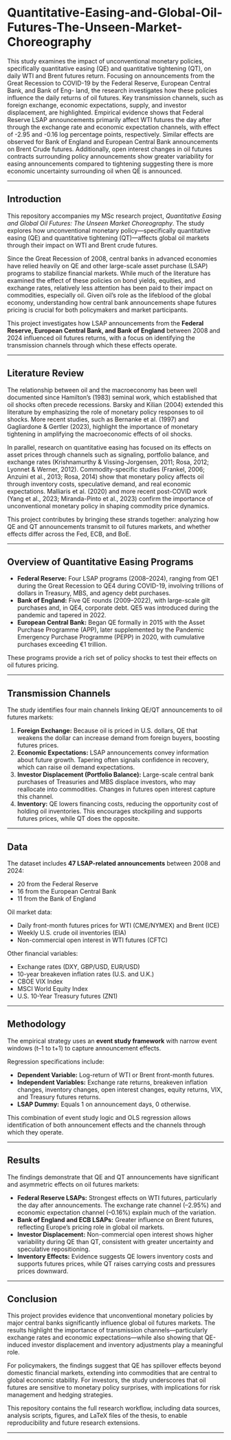 # Quantitative-Easing-and-Global-Oil-Futures-The-Unseen-Market-Choreography
This study examines the impact of unconventional monetary policies, specifically quantitative easing (QE) and quantitative tightening (QT), on daily WTI
and Brent futures return. Focusing on announcements from the Great Recession to COVID-19 by the Federal Reserve, European Central Bank, and Bank of Eng-
land, the research investigates how these policies influence the daily returns of oil futures. Key transmission channels, such as foreign exchange, economic expectations, supply, and investor displacement, are highlighted. Empirical evidence shows that Federal Reserve LSAP announcements primarily affect WTI futures the day after through the exchange rate and economic expectation channels, with effect of -2.95 and -0.16 log percentage points, respectively. Similar effects are observed for Bank of England and European Central Bank announcements on Brent Crude futures. Additionally, open interest changes in oil futures contracts surrounding policy announcements show greater variability for easing announcements compared to tightening suggesting there is more economic uncertainty surrounding oil when QE is announced.

---

## Introduction  
This repository accompanies my MSc research project, *Quantitative Easing and Global Oil Futures: The Unseen Market Choreography*. The study explores how unconventional monetary policy—specifically quantitative easing (QE) and quantitative tightening (QT)—affects global oil markets through their impact on WTI and Brent crude futures.  

Since the Great Recession of 2008, central banks in advanced economies have relied heavily on QE and other large-scale asset purchase (LSAP) programs to stabilize financial markets. While much of the literature has examined the effect of these policies on bond yields, equities, and exchange rates, relatively less attention has been paid to their impact on commodities, especially oil. Given oil’s role as the lifeblood of the global economy, understanding how central bank announcements shape futures pricing is crucial for both policymakers and market participants.  

This project investigates how LSAP announcements from the **Federal Reserve, European Central Bank, and Bank of England** between 2008 and 2024 influenced oil futures returns, with a focus on identifying the transmission channels through which these effects operate.  

---

## Literature Review  
The relationship between oil and the macroeconomy has been well documented since Hamilton’s (1983) seminal work, which established that oil shocks often precede recessions. Barsky and Kilian (2004) extended this literature by emphasizing the role of monetary policy responses to oil shocks. More recent studies, such as Bernanke et al. (1997) and Gagliardone & Gertler (2023), highlight the importance of monetary tightening in amplifying the macroeconomic effects of oil shocks.  

In parallel, research on quantitative easing has focused on its effects on asset prices through channels such as signaling, portfolio balance, and exchange rates (Krishnamurthy & Vissing-Jorgensen, 2011; Rosa, 2012; Lyonnet & Werner, 2012). Commodity-specific studies (Frankel, 2006; Anzuini et al., 2013; Rosa, 2014) show that monetary policy affects oil through inventory costs, speculative demand, and real economic expectations. Malliaris et al. (2020) and more recent post-COVID work (Yang et al., 2023; Miranda-Pinto et al., 2023) confirm the importance of unconventional monetary policy in shaping commodity price dynamics.  

This project contributes by bringing these strands together: analyzing how QE and QT announcements transmit to oil futures markets, and whether effects differ across the Fed, ECB, and BoE.  

---

## Overview of Quantitative Easing Programs  
- **Federal Reserve:** Four LSAP programs (2008–2024), ranging from QE1 during the Great Recession to QE4 during COVID-19, involving trillions of dollars in Treasury, MBS, and agency debt purchases.  
- **Bank of England:** Five QE rounds (2009–2022), with large-scale gilt purchases and, in QE4, corporate debt. QE5 was introduced during the pandemic and tapered in 2022.  
- **European Central Bank:** Began QE formally in 2015 with the Asset Purchase Programme (APP), later supplemented by the Pandemic Emergency Purchase Programme (PEPP) in 2020, with cumulative purchases exceeding €1 trillion.  

These programs provide a rich set of policy shocks to test their effects on oil futures pricing.  

---

## Transmission Channels  
The study identifies four main channels linking QE/QT announcements to oil futures markets:  

1. **Foreign Exchange:** Because oil is priced in U.S. dollars, QE that weakens the dollar can increase demand from foreign buyers, boosting futures prices.  
2. **Economic Expectations:** LSAP announcements convey information about future growth. Tapering often signals confidence in recovery, which can raise oil demand expectations.  
3. **Investor Displacement (Portfolio Balance):** Large-scale central bank purchases of Treasuries and MBS displace investors, who may reallocate into commodities. Changes in futures open interest capture this channel.  
4. **Inventory:** QE lowers financing costs, reducing the opportunity cost of holding oil inventories. This encourages stockpiling and supports futures prices, while QT does the opposite.  

---

## Data  
The dataset includes **47 LSAP-related announcements** between 2008 and 2024:  
- 20 from the Federal Reserve  
- 16 from the European Central Bank  
- 11 from the Bank of England  

Oil market data:  
- Daily front-month futures prices for WTI (CME/NYMEX) and Brent (ICE)  
- Weekly U.S. crude oil inventories (EIA)  
- Non-commercial open interest in WTI futures (CFTC)  

Other financial variables:  
- Exchange rates (DXY, GBP/USD, EUR/USD)  
- 10-year breakeven inflation rates (U.S. and U.K.)  
- CBOE VIX Index  
- MSCI World Equity Index  
- U.S. 10-Year Treasury futures (ZN1)  

---

## Methodology  
The empirical strategy uses an **event study framework** with narrow event windows (t–1 to t+1) to capture announcement effects.  

Regression specifications include:  
- **Dependent Variable:** Log-return of WTI or Brent front-month futures.  
- **Independent Variables:** Exchange rate returns, breakeven inflation changes, inventory changes, open interest changes, equity returns, VIX, and Treasury futures returns.  
- **LSAP Dummy:** Equals 1 on announcement days, 0 otherwise.  

This combination of event study logic and OLS regression allows identification of both announcement effects and the channels through which they operate.  

---

## Results  
The findings demonstrate that QE and QT announcements have significant and asymmetric effects on oil futures markets:  

- **Federal Reserve LSAPs:** Strongest effects on WTI futures, particularly the day after announcements. The exchange rate channel (–2.95%) and economic expectation channel (–0.16%) explain much of the variation.  
- **Bank of England and ECB LSAPs:** Greater influence on Brent futures, reflecting Europe’s pricing role in global oil markets.  
- **Investor Displacement:** Non-commercial open interest shows higher variability during QE than QT, consistent with greater uncertainty and speculative repositioning.  
- **Inventory Effects:** Evidence suggests QE lowers inventory costs and supports futures prices, while QT raises carrying costs and pressures prices downward.  

---

## Conclusion  
This project provides evidence that unconventional monetary policies by major central banks significantly influence global oil futures markets. The results highlight the importance of transmission channels—particularly exchange rates and economic expectations—while also showing that QE-induced investor displacement and inventory adjustments play a meaningful role.  

For policymakers, the findings suggest that QE has spillover effects beyond domestic financial markets, extending into commodities that are central to global economic stability. For investors, the study underscores that oil futures are sensitive to monetary policy surprises, with implications for risk management and hedging strategies.  

This repository contains the full research workflow, including data sources, analysis scripts, figures, and LaTeX files of the thesis, to enable reproducibility and future research extensions.  

---
